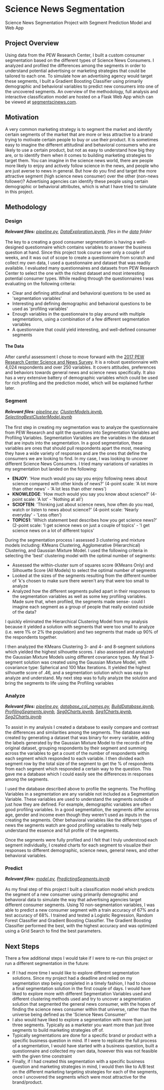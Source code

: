 # Science News Segmentation
Science News Segmentation Project with Segment Prediction Model and Web App

## Project Overview
Using data from the PEW Research Center, I built a custom consumer segmentation based on the different types of Science News Consumers. I analyzed and profiled the differences among the segments in order to understand potential advertising or marketing strategies that could be tailored to each one. To simulate how an advertising agency would target these segments, I built a Gradient Boosting Classifier using primarily demographic and behavioral variables to predict new consumers into one of the uncovered segments. An overview of the methodology, full analysis and interactive classification model are hosted on a Flask Web App which can be viewed at [segmentscinews.com](http://segmentscinews.com/).

## Motivation
A very common marketing strategy is to segment the market and identify certain segments of the market that are more or less attractive to a brand trying to motivate certain people to buy or use their product. It is sometimes easy to imagine the different attitudinal and behavioral consumers who are likely to use a certain product, but not as easy to understand how big they are, or to identify them when it comes to building marketing strategies to target them. You can imagine in the science news world, there are people more likely to enjoy and actively follow science in the news, and people who are just averse to news in general. But how do you find and target the more attractive segment (high science news consumer) over the other (non-news follower)? Advertising agencies can identify these people using certain demographic or behavioral attributes, which is what I have tried to simulate in this project.

## Methodology
### Design
***Relevant files:** [pipeline.py](https://github.com/taysummers/science_news_segmentation/blob/master/pipeline.py), [DataExploration.ipynb](https://github.com/taysummers/science_news_segmentation/blob/master/JupyterNotebookWork/DataExploration.ipynb), files in the [data](https://github.com/taysummers/science_news_segmentation/tree/master/data/2017%20Pew%20Research%20Center%20Science%20and%20News%20Survey) folder*<br>
<br>
The key to a creating a good consumer segmentation is having a well-designed questionnaire which contains variables to answer the business question at hand. Since this project took course over only a couple of weeks, and it was out of scope to create a questionnaire from scratch and collect my own data, I used a questionnaire and dataset that was readily available. I evaluated many questionnaires and datasets from PEW Research Center to select the one with the richest dataset and most interesting potential consumer types. While reading through the questionnaires I was evaluating on the following criteria:
- Clear and defining attitudinal and behavioral questions to be used as 'segmentation variables'
- Interesting and defining demographic and behavioral questions to be used as 'profiling variables'
- Enough variables in the questionnaire to play around with multiple segmentations, using a combination of a few different segmentation variables
- A questionnaire that could yield interesting, and well-defined consumer segments

#### The Data
After careful assessment I chose to move forward with the [2017 PEW Research Center Science and News Survey](http://www.pewinternet.org/dataset/2017-pew-research-center-science-and-news-survey/). It is a robust questionnaire with 4,024 respondents and over 250 variables. It covers attitudes, preferences and behaviors towards general news and science news specifically. It also has a very extensive battery of demographic variables which could be used for rich profiling and the prediction model, which will be explained further later.

### Segment
***Relevant files:** [pipeline.py](https://github.com/taysummers/science_news_segmentation/blob/master/pipeline.py), [ClusterModels.ipynb](https://github.com/taysummers/science_news_segmentation/blob/master/JupyterNotebookWork/ClusterModels.ipynb), [SelectingBestClusterModel.ipynb](https://github.com/taysummers/science_news_segmentation/blob/master/JupyterNotebookWork/SelectingBestClusterModel.ipynb)*<br>
<br>
The first step in creating my segmentation was to analyze the questionnaire from PEW Research and split the questions into Segmentation Variables and Profiling Variables. Segmentation Variables are the variables in the dataset that are inputs into the segmentation. In a good segmentation, these variables are ones that should pull respondents apart the most, meaning they have a wide variety of responses and are the ones that define the consumers we are looking to find. In my case, I was looking to uncover different Science News Consumers. I tried many variations of variables in my segmentation but landed on the following:
- **ENJOY**: 'How much would you say you enjoy following news about science compared with other kinds of news?' (4-point scale: 'A lot more than other news' - 'A lot less than other news')
- **KNOWLEDGE**: 'How much would you say you know about science?' (4-point scale: 'A lot' - 'Nothing at all')
- **SCIOFTEN**: 'Thinking just about science news, how often do you read, watch or listen to news about science?' (4-point scale: 'Nearly everyday' - 'Less often')
- **TOPICS1**: 'Which statement best describes how you get science news?' (2-point scale: 'I get science news on just a couple of topics' - 'I get science news on a lot of different topics'

During the segmentation process I assessed 3 clustering and mixture models including: KMeans Clustering, Agglomerative (Hierarchical) Clustering, and Gaussian Mixture Model. I used the following criteria in selecting the 'best' clustering model with the optimal number of segments:
- Assessed the within-cluster sum of squares score (KMeans Only) and Silhouette Score (All Models) to select the optimal number of segments
- Looked at the sizes of the segments resulting from the different number of 'k's chosen to make sure there weren't any that were too small to analyze
- Analyzed how the different segments pulled apart in their responses to the segmentation variables as well as some key profiling variables. Made sure that, when profiled, the segments made sense- could I imagine each segment as a group of people that really existed outside of the data? 

I quickly eliminated the Hierarchical Clustering Model from my analysis because it yielded a solution with segments that were too small to analyze (i.e. were 1% or 2% the population) and two segments that made up 90% of the respondents together.

I then analyzed the KMeans Clustering 3- and 4- and 8-segment solutions which yielded the highest silhouette scores. I also assessed and analyzed the Gaussian Mixture Models using different covariance types. My final 3- segment solution was created using the Gaussian Mixture Model, with covariance type: Spherical and 100 Max Iterations. It yielded the highest silhouette score of .46, and a segmentation solution which was easy to analyze and understand. My next step was to fully analyze the solution and bring the segments to life using the Profiling variables

### Analyze
***Relevant files:** [pipeline.py](https://github.com/taysummers/science_news_segmentation/blob/master/pipeline.py), [database_col_names.py](https://github.com/taysummers/science_news_segmentation/blob/master/database_col_names.py), [BuildDatabase.ipynb](https://github.com/taysummers/science_news_segmentation/blob/master/JupyterNotebookWork/BuildDataBase.ipynb), [ProfilingSegments.ipynb](https://github.com/taysummers/science_news_segmentation/blob/master/JupyterNotebookWork/ProfilingSegments.ipynb), [Seg0Charts.ipynb](https://github.com/taysummers/science_news_segmentation/blob/master/JupyterNotebookWork/Seg0Charts.ipynb), [Seg1Charts.ipynb](https://github.com/taysummers/science_news_segmentation/blob/master/JupyterNotebookWork/Seg1Charts.ipynb), [Seg2Charts.ipynb](https://github.com/taysummers/science_news_segmentation/blob/master/JupyterNotebookWork/Seg2Charts.ipynb)*<br>
<br>
To assist in my analysis I created a database to easily compare and contrast the differences and similarities among the segments. The database was created by generating a dataset that was binary for every variable, adding the labels generated by the Gaussian Mixture Model to the records of the original dataset, grouping respondents by their segment and summing across the variables to get a count of the number of respondents within each segment which responded to each variable. I then divided each segment row by the total size of the segment to get the % of respondents from each segment which responded a certain way to the question. This gave me a database which I could easily see the differences in responses among the segments. 

I used the database described above to profile the segments. The Profiling Variables in a segmentation are any variable not included as a Segmentation Variable. These variables are used to understand the segments outside of just how they are defined. For example, demographic variables are often good profiling variables. In a good segmentation, the segments differ across age, gender and income even though they weren't used as inputs in the creating the segments. Other behavioral variables like the different types of news the segments watch are good profiling variables to really help understand the essence and full profile of the segments. 

Once the segments were fully profiled and I felt that I truly understood each segment individually, I created charts for each segment to visualize their responses to different demographic, science news, general news, and other behavioral variables. 

### Predict
***Relevant files:** [model.py](https://github.com/taysummers/science_news_segmentation/blob/master/model.py), [PredictingSegments.ipynb](https://github.com/taysummers/science_news_segmentation/blob/master/JupyterNotebookWork/PredictingSegments.ipynb)*<br>
<br>
As my final step of this project I built a classification model which predicts the segment of a new consumer using primarily demographic and behavioral data to simulate the way that advertising agencies target different consumer segments. Using 10 non-segmentation variables, I was able to predict a new consumer segment with a train accuracy of 67% and a test accuracy of 68%. I trained and tested a Logistic Regression, Random Forest Classifier and Gradient Boosting Classifier. The Gradient Boosting Classifier performed the best, with the highest accuracy and was optimized using a Grid Search to find the best parameters. 

## Next Steps
There a few additional steps I would take if I were to re-run this project or run a different segmentation in the future:
- If I had more time I would like to explore different segmentation solutions. Since my project had a deadline and relied on my segmentation step being completed in a timely fashion, I had to choose a final segmentation solution in the first couple of days. I would have liked to explore more with different Segmentation Variables used and different clustering methods used and try to uncover a segmentation solution that segmented the general news consumer, with the hopes of finding the science news consumer within that universe, rather than the universe being defined as the 'Science News Consumer'
- I also would have liked to explore a segmentation with more than just three segments. Typically as a marketer you want more than just three segments to build marketing strategies off of.
- Typically segmentations are done for a specific brand or product with a specific business question in mind. If I were to replicate the full process of a segmentation, I would have started with a business question, built a questionnaire and collected my own data, however this was not feasible with the given time constraint
- Finally, if I had created this segmentation with a specific business question and marketing strategies in mind, I would then like to A/B test on the different marketing targeting strategies for each of the segments, once I uncovered the segments which were most attractive for the brand/product.
